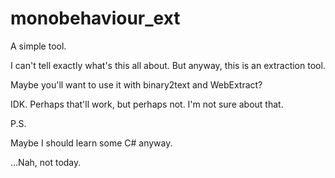 # monobehaviour_ext
 A simple tool.

I can't tell exactly what's this all about. But anyway, this is an extraction tool.

Maybe you'll want to use it with binary2text and WebExtract?

IDK. Perhaps that'll work, but perhaps not. I'm not sure about that.

P.S.

Maybe I should learn some C# anyway.

...Nah, not today. 
